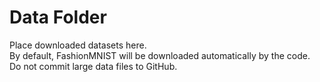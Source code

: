 # Data Folder

Place downloaded datasets here.  
By default, FashionMNIST will be downloaded automatically by the code.  
Do not commit large data files to GitHub.